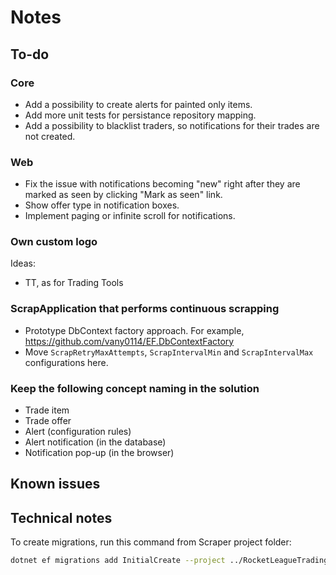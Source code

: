 # Notes

## To-do

### Core

- Add a possibility to create alerts for painted only items.
- Add more unit tests for persistance repository mapping.
- Add a possibility to blacklist traders, so notifications for their trades are not created.

### Web

- Fix the issue with notifications becoming "new" right after they are marked as seen by clicking "Mark as seen" link.
- Show offer type in notification boxes.
- Implement paging or infinite scroll for notifications.

### Own custom logo

Ideas:

- TT, as for Trading Tools

### ScrapApplication that performs continuous scrapping

- Prototype DbContext factory approach. For example, <https://github.com/vany0114/EF.DbContextFactory>
- Move `ScrapRetryMaxAttempts`, `ScrapIntervalMin` and `ScrapIntervalMax` configurations here.

### Keep the following concept naming in the solution
  
- Trade item
- Trade offer
- Alert (configuration rules)
- Alert notification (in the database)
- Notification pop-up (in the browser)

## Known issues

## Technical notes

To create migrations, run this command from Scraper project folder:

```bash
dotnet ef migrations add InitialCreate --project ../RocketLeagueTradingTools.Infrastructure --output-dir "Persistence/Migrations"
```
